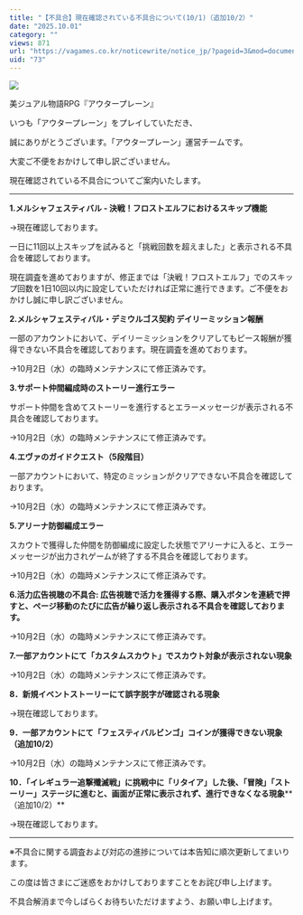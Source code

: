 ```yaml
---
title: "【不具合】現在確認されている不具合について(10/1)（追加10/2）"
date: "2025.10.01"
category: ""
views: 871
url: "https://vagames.co.kr/noticewrite/notice_jp/?pageid=3&mod=document&uid=73"
uid: "73"
---
```


![](/images/news/live/jp/73-e29c04fd.png)

美ジュアル物語RPG『アウタープレーン』

いつも「アウタープレーン」をプレイしていただき、

誠にありがとうございます。「アウタープレーン」運営チームです。

  

大変ご不便をおかけして申し訳ございません。

現在確認されている不具合についてご案内いたします。

* * *

**1.メルシャフェスティバル - 決戦！フロストエルフにおけるスキップ機能**

→現在確認しております。

一日に11回以上スキップを試みると「挑戦回数を超えました」と表示される不具合を確認しております。

現在調査を進めておりますが、修正までは「決戦！フロストエルフ」でのスキップ回数を1日10回以内に設定していただければ正常に進行できます。ご不便をおかけし誠に申し訳ございません。

  

**2.メルシャフェスティバル・デミウルゴス契約 デイリーミッション報酬**

一部のアカウントにおいて、デイリーミッションをクリアしてもピース報酬が獲得できない不具合を確認しております。現在調査を進めております。

→10月2日（水）の臨時メンテナンスにて修正済みです。

  

**3.サポート仲間編成時のストーリー進行エラー**

サポート仲間を含めてストーリーを進行するとエラーメッセージが表示される不具合を確認しております。

→10月2日（水）の臨時メンテナンスにて修正済みです。

  

**4.エヴァのガイドクエスト（5段階目）**

一部アカウントにおいて、特定のミッションがクリアできない不具合を確認しております。

→10月2日（水）の臨時メンテナンスにて修正済みです。

**5.アリーナ防御編成エラー**

スカウトで獲得した仲間を防御編成に設定した状態でアリーナに入ると、エラーメッセージが出力されゲームが終了する不具合を確認しております。

→10月2日（水）の臨時メンテナンスにて修正済みです。

  

**6.活力広告視聴の不具合: 広告視聴で活力を獲得する際、購入ボタンを連続で押すと、ページ移動のたびに広告が繰り返し表示される不具合を確認しております。**

→10月2日（水）の臨時メンテナンスにて修正済みです。

  

**7.一部アカウントにて「カスタムスカウト」でスカウト対象が表示されない現象**

→10月2日（水）の臨時メンテナンスにて修正済みです。

  

**8．新規イベントストーリーにて誤字脱字が確認される現象**

→現在確認しております。

**9．一部アカウントにて「フェスティバルビンゴ」コインが獲得できない現象（追加10/2）**

→10月2日（水）の臨時メンテナンスにて修正済みです。

**10．「イレギュラー追撃殲滅戦」に挑戦中に「リタイア」した後、「冒険」「ストーリー」ステージに進むと、画面が正常に表示されず、進行できなくなる現象****（追加10/2）**

→現在確認しております。

* * *

※不具合に関する調査および対応の進捗については本告知に順次更新してまいります。

この度は皆さまにご迷惑をおかけしておりますことをお詫び申し上げます。

不具合解消まで今しばらくお待ちいただけますよう、お願い申し上げます。
